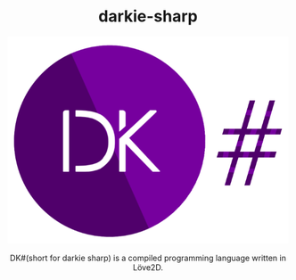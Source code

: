 # <h1 align="center">darkie-sharp</h1>
<p align="center">
  <img src="/assets/logo.png" alt="darkie-sharp logo" />  
</p>
<p align="center">
  DK#(short for darkie sharp) is a compiled programming language written in Löve2D.
</p>
